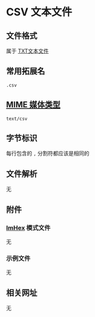 # CSV 文本文件

## 文件格式

属于 [TXT文本文件]() 

## 常用拓展名

`.csv`

## [MIME 媒体类型](https://www.iana.org/assignments/media-types/media-types.xhtml)

`text/csv`

## 字节标识

每行包含的 `,` 分割符都应该是相同的

## 文件解析

无

## 附件

### [ImHex](https://github.com/WerWolv/ImHex) 模式文件

无

### 示例文件

无

## 相关网址

无

